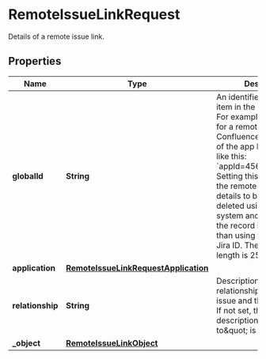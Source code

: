 

# RemoteIssueLinkRequest

Details of a remote issue link.

## Properties

| Name | Type | Description | Notes |
|------------ | ------------- | ------------- | -------------|
|**globalId** | **String** | An identifier for the remote item in the remote system. For example, the global ID for a remote item in Confluence would consist of the app ID and page ID, like this: &#x60;appId&#x3D;456&amp;pageId&#x3D;123&#x60;.  Setting this field enables the remote issue link details to be updated or deleted using remote system and item details as the record identifier, rather than using the record&#39;s Jira ID.  The maximum length is 255 characters. |  [optional] |
|**application** | [**RemoteIssueLinkRequestApplication**](RemoteIssueLinkRequestApplication.md) |  |  [optional] |
|**relationship** | **String** | Description of the relationship between the issue and the linked item. If not set, the relationship description \&quot;links to\&quot; is used in Jira. |  [optional] |
|**_object** | [**RemoteIssueLinkObject**](RemoteIssueLinkObject.md) |  |  |



